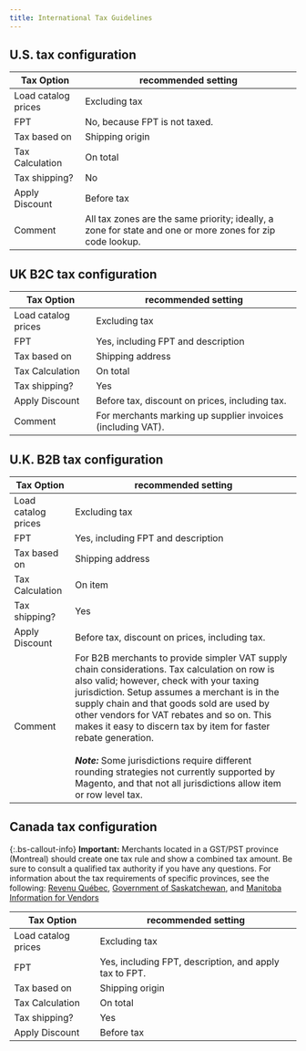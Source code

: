 ```yaml
---
title: International Tax Guidelines
---
```


## U.S. tax configuration

|Tax Option|recommended setting|
|--- |--- |
|Load catalog prices|Excluding tax|
|FPT|No, because FPT is not taxed.|
|Tax based on|Shipping origin|
|Tax Calculation|On total|
|Tax shipping?|No|
|Apply Discount|Before tax|
|Comment|All tax zones are the same priority; ideally, a zone for state and one or more zones for zip code lookup.|

## UK B2C tax configuration

|Tax Option|recommended setting|
|--- |--- |
|Load catalog prices|Excluding tax|
|FPT|Yes, including FPT and description|
|Tax based on|Shipping address|
|Tax Calculation|On total|
|Tax shipping?|Yes|
|Apply Discount|Before tax, discount on prices, including tax.|
|Comment|For merchants marking up supplier invoices (including VAT).|

## U.K. B2B tax configuration

|Tax Option|recommended setting|
|--- |--- |
|Load catalog prices|Excluding tax|
|FPT|Yes, including FPT and description|
|Tax based on|Shipping address|
|Tax Calculation|On item|
|Tax shipping?|Yes|
|Apply Discount|Before tax, discount on prices, including tax.|
|Comment|For B2B merchants to provide simpler VAT supply chain considerations. Tax calculation on row is also valid; however, check with your taxing jurisdiction. Setup assumes a merchant is in the supply chain and that goods sold are used by other vendors for VAT rebates and so on. This makes it easy to discern tax by item for faster rebate generation. <br/><br/>**_Note:_** Some jurisdictions require different rounding strategies not currently supported by Magento, and that not all jurisdictions allow item or row level tax.|

## Canada tax configuration

{:.bs-callout-info}
**Important:** Merchants located in a GST/PST province (Montreal) should create one tax rule and show a combined tax amount. Be sure to consult a qualified tax authority if you have any questions. For information about the tax requirements of specific provinces, see the following: [Revenu Québec][1], [Government of Saskatchewan][2], and [Manitoba Information for Vendors][3]

|Tax Option|recommended setting|
|--- |--- |
|Load catalog prices|Excluding tax|
|FPT|Yes, including FPT, description, and apply tax to FPT.|
|Tax based on|Shipping origin|
|Tax Calculation|On total|
|Tax shipping?|Yes|
|Apply Discount|Before tax|

[1]: http://www.revenuquebec.ca/en/entreprises/
[2]: http://www.finance.gov.sk.ca/Default.aspx?DN=e5f80742-9ab3-416c-88c4-f9aa1da73998
[3]: http://www.gov.mb.ca/finance/taxation/bulletins/004.pdf
